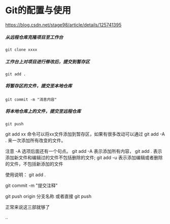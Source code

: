 # Git的配置与使用
https://blog.csdn.net/stage98/article/details/125741395


##### 从远程仓库克隆项目至工作台
```git clone xxxx ```
 
##### 工作台上对项目进行修改后，提交到暂存区
``` git add . ```
 
##### 将暂存区的文件，提交至本地仓库
``` git commit -m "消息内容" ```
 
##### 将本地仓库上的文件，提交至远程仓库
``` git push ```


git add xx 命令可以将xx文件添加到暂存区，如果有很多改动可以通过 git add -A . 来一次添加所有改变的文件。

注意 -A 选项后面还有一个句点。 git add -A 表示添加所有内容， git add . 表示添加新文件和编辑过的文件不包括删除的文件; git add -u 表示添加编辑或者删除的文件，不包括新添加的文件


使用说明：
git add .

git commit -m "提交注释"

git push origin  分支名称
或者直接 git push

正常来说这三部就够了

..
